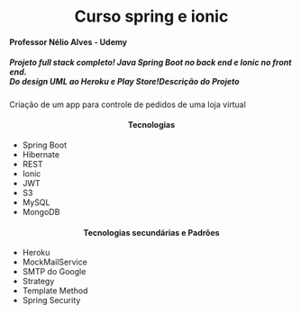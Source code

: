 <h1 align="center">Curso spring e ionic</h1>

<h4>Professor Nélio Alves - Udemy</h4>
<h5>Projeto full stack completo! Java Spring Boot no back end e Ionic no front end.</br> Do design UML ao Heroku e Play Store!</h5:


## Descrição do Projeto
  <p>Criação de um app para controle de pedidos de uma loja virtual</br></p>
<h4 align="center">Tecnologias</h4>
<ul>
  <li>Spring Boot</li>
  <li>Hibernate</li>
  <li>REST</li>
  <li>Ionic</li>
  <li>JWT</li>
  <li>S3</li>
  <li>MySQL</li>
  <li>MongoDB</li>  
 </ul>
<h4 align="center">Tecnologias secundárias e Padrões</h4>
<ul>
  <li>Heroku</li>
  <li>MockMailService</li>
  <li>SMTP do Google</li>
  <li>Strategy</li>
  <li>Template Method</li>
  <li>Spring Security</li>
</ul>
